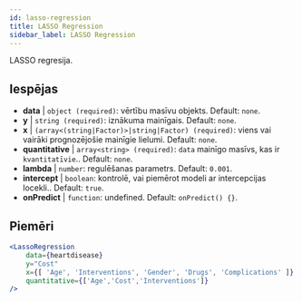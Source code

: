 ```yaml
---
id: lasso-regression
title: LASSO Regression
sidebar_label: LASSO Regression
---
```


LASSO regresija.

## Iespējas

* __data__ | `object (required)`: vērtību masīvu objekts. Default: `none`.
* __y__ | `string (required)`: iznākuma mainīgais. Default: `none`.
* __x__ | `(array<(string|Factor)>|string|Factor) (required)`: viens vai vairāki prognozējošie mainīgie lielumi. Default: `none`.
* __quantitative__ | `array<string> (required)`: `data` mainīgo masīvs, kas ir `kvantitatīvie`.. Default: `none`.
* __lambda__ | `number`: regulēšanas parametrs. Default: `0.001`.
* __intercept__ | `boolean`: kontrolē, vai piemērot modeli ar intercepcijas locekli.. Default: `true`.
* __onPredict__ | `function`: undefined. Default: `onPredict() {}`.


## Piemēri

```jsx live
<LassoRegression
    data={heartdisease} 
    y="Cost"
    x={[ 'Age', 'Interventions', 'Gender', 'Drugs', 'Complications' ]}
    quantitative={['Age','Cost','Interventions']}
/>
```

